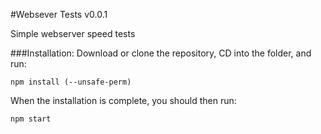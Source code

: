 #Websever Tests v0.0.1

Simple webserver speed tests

###Installation:
Download or clone the repository, CD into the folder, and run:

```
npm install (--unsafe-perm)
```

When the installation is complete, you should then run:

```
npm start
```